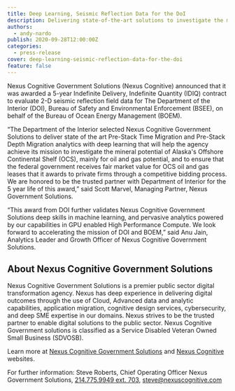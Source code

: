 ```yaml
---
title: Deep Learning, Seismic Reflection Data for the DoI
description: Delivering state-of-the-art solutions to investigate the mineral potential of Alaska's Offshore Continental Shelf (OCS).
authors:
  - andy-nardo
publish: 2020-09-28T12:00:00Z
categories:
  - press-release
cover: deep-learning-seismic-reflection-data-for-the-doi
feature: false
---
```


Nexus Cognitive Government Solutions (Nexus Cognitive) announced that it was awarded a 5-year Indefinite Delivery, Indefinite Quantity (IDIQ) contract to evaluate 2-D seismic reflection field data for The Department of the Interior (DOI), Bureau of Safety and Environmental Enforcement (BSEE), on behalf of the Bureau of Ocean Energy Management (BOEM).

“The Department of the Interior selected Nexus Cognitive Government Solutions to deliver state of the art Pre-Stack Time Migration and Pre-Stack Depth Migration analytics with deep learning that will help the agency achieve its mission to investigate the mineral potential of Alaska's Offshore Continental Shelf (OCS), mainly for oil and gas potential, and to ensure that the federal government receives fair market value for OCS oil and gas leases that it awards to private firms through a competitive bidding process. We are honored to be the trusted partner with Department of Interior for the 5 year life of this award,” said Scott Marvel, Managing Partner, Nexus Government Solutions.

“This award from DOI further validates Nexus Cognitive Government Solutions deep skills in machine learning, and pervasive analytics powered by our capabilities in GPU enabled High Performance Compute. We look forward to accelerating the mission of DOI and BOEM,” said Anu Jain, Analytics Leader and Growth Officer of Nexus Cognitive Government Solutions.

## About Nexus Cognitive Government Solutions 

Nexus Cognitive Government Solutions is a premier public sector digital transformation agency. Nexus has deep experience in delivering digital outcomes through the use of Cloud, Advanced data and analytic capabilities, application migration, cognitive design services, cybersecurity, and deep SME expertise in our domains. Nexus strives to be the trusted partner to enable digital solutions to the public sector. Nexus Cognitive Government solutions is classified as a Service Disabled Veteran Owned Small Business (SDVOSB).

Learn more at [Nexus Cognitive Government Solutions](http://www.nexuscognitivegov.com) and [Nexus Cognitive](http://www.nexuscognitive.com) websites.

For further information: Steve Roberts, Chief Operating Officer Nexus Government Solutions, <a href="tel:2147759949;ext=703">214.775.9949 ext. 703</a>, <a href="mailto:steve@nexuscognitive.com">steve@nexuscognitive.com</a>